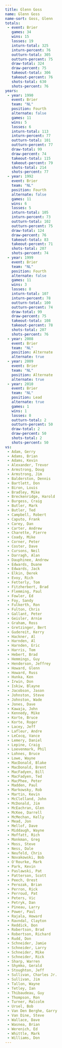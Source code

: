 ```yaml
---
title: Glenn Goss
name: Glenn Goss
name-sort: Goss, Glenn
totals:
 - event: Brier
   games: 34
   wins: 15
   losses: 19
   inturn-total: 325
   inturn-percent: 76
   outturn-total: 305
   outturn-percent: 75
   draw-total: 324
   draw-percent: 75
   takeout-total: 306
   takeout-percent: 76
   shots-total: 630
   shots-percent: 76
years:
 - year: 1990
   event: Brier
   team: "NL"
   position: Fourth
   alternate: false
   games: 11
   wins: 5
   losses: 6
   inturn-total: 113
   inturn-percent: 77
   outturn-total: 101
   outturn-percent: 77
   draw-total: 99
   draw-percent: 74
   takeout-total: 115
   takeout-percent: 79
   shots-total: 214
   shots-percent: 77
 - year: 1992
   event: Brier
   team: "NL"
   position: Fourth
   alternate: false
   games: 11
   wins: 6
   losses: 5
   inturn-total: 105
   inturn-percent: 73
   outturn-total: 102
   outturn-percent: 75
   draw-total: 124
   draw-percent: 76
   takeout-total: 83
   takeout-percent: 71
   shots-total: 207
   shots-percent: 74
 - year: 1999
   event: Brier
   team: "NL"
   position: Fourth
   alternate: false
   games: 11
   wins: 3
   losses: 8
   inturn-total: 107
   inturn-percent: 78
   outturn-total: 100
   outturn-percent: 74
   draw-total: 99
   draw-percent: 75
   takeout-total: 108
   takeout-percent: 78
   shots-total: 207
   shots-percent: 76
 - year: 2008
   event: Brier
   team: "NL"
   position: Alternate
   alternate: true
 - year: 2009
   event: Brier
   team: "NL"
   position: Alternate
   alternate: true
 - year: 2010
   event: Brier
   team: "NL"
   position: Lead
   alternate: true
   games: 1
   wins: 1
   losses: 0
   outturn-total: 2
   outturn-percent: 50
   draw-total: 2
   draw-percent: 50
   shots-total: 2
   shots-percent: 50
vs:
 - Adam, Gerry
 - Adams, Brian
 - Adams, Kevin
 - Alexander, Trevor
 - Armstrong, Doug
 - Armstrong, Jim
 - Balderston, Dennis
 - Bartlett, Don
 - Biron, Louis
 - Bradley, Mike
 - Breckenridge, Harold
 - Burgess, Craig
 - Butler, Mark
 - Butler, Ted
 - Campbell, Robert
 - Caputo, Frank
 - Carey, Dan
 - Carter, Andrew
 - Charette, Pierre
 - Coady, Mike
 - Corner, Peter
 - Coster, Dave
 - Cursons, Neil
 - Darragh, Alan
 - Dauphinee, Andrew
 - Edwards, Duane
 - Edwards, Jack
 - Elkin, Derek
 - Evoy, Rich
 - Fetterly, Tom
 - Fitzherbert, Brad
 - Flemming, Paul
 - Fowler, Ed
 - Foy, Sandy
 - Fulkerth, Ron
 - Fulton, Chris
 - Gallant, Peter
 - Geisler, Arnie
 - Graham, Ross
 - Gretzinger, Bert
 - Gudereit, Kerry
 - Hackner, Al
 - Harnden, Al
 - Harnden, Eric
 - Harris, Tom
 - Hebert, Brad
 - Hemmings, Guy
 - Henderson, Jeffrey
 - Howard, Glenn
 - Howard, Russ
 - Hunka, Ken
 - Irwin, Don
 - Iskiw, Blayne
 - Jacobson, Jason
 - Johnston, Steve
 - Johnston, Wade
 - Jones, Dave
 - Kawaja, John
 - Kennedy, Mike
 - Korte, Bruce
 - Korte, Roger
 - Lacey, Jeff
 - Lafleur, Andre
 - LeCocq, Vance
 - Lemery, Daniel
 - Lepine, Craig
 - Loevenmark, Phil
 - Lohnes, Bruce
 - Lowe, Wayne
 - MacDonald, Blake
 - MacDonald, Brent
 - MacFadyen, Bill
 - MacFadyen, Ted
 - MacPhee, Peter
 - Madden, Paul
 - Markowsky, Rob
 - Martin, Kevin
 - McClelland, John
 - McDonald, Jim
 - McEachran, Glen
 - McKee, Darrell
 - McMechan, Kelly
 - Mead, Jon
 - Mellof, Dave
 - Middaugh, Wayne
 - Moffatt, Rich
 - Monkman, Greg
 - Moss, Steve
 - Ness, Dale
 - Neufeld, Chris
 - Novakowski, Bob
 - O'Rourke, Mark
 - Park, Kevin
 - Paslawski, Pat
 - Patterson, Scott
 - Peech, Orest
 - Perozak, Brian
 - Perron, Rick
 - Perroud, Pat
 - Peters, Vic
 - Petryk, Dan
 - Pineau, Larry
 - Power, Paul
 - Rajala, Howard
 - Ravndal, Clayton
 - Reddick, Don
 - Robertson, Brad
 - Robertson, Richard
 - Rudd, Don
 - Schneider, Jamie
 - Schneider, Larry
 - Schneider, Mike
 - Schneider, Rick
 - Sharp, Warren
 - Shymko, Gerald
 - Stoughton, Jeff
 - Sullivan, Charles Jr.
 - Sullivan, Jim
 - Tallon, Wayne
 - Tetley, Ian
 - Thibaudeau, Guy
 - Thompson, Ron
 - Turner, Malcolm
 - Ursel, Bob
 - Van Den Berghe, Garry
 - Van Dine, Steve
 - Wallace, Dave
 - Wasnea, Brian
 - Werenich, Ed
 - Whittle, Mark
 - Williams, Don
---
```

